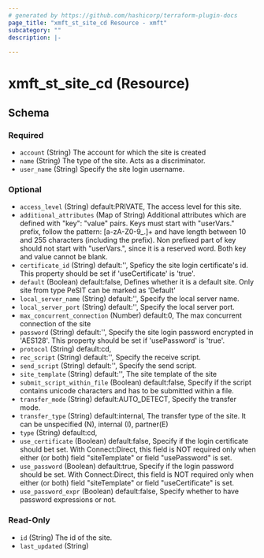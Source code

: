 ```yaml
---
# generated by https://github.com/hashicorp/terraform-plugin-docs
page_title: "xmft_st_site_cd Resource - xmft"
subcategory: ""
description: |-
  
---
```


# xmft_st_site_cd (Resource)





<!-- schema generated by tfplugindocs -->
## Schema

### Required

- `account` (String) The account for which the site is created
- `name` (String) The type of the site. Acts as a discriminator.
- `user_name` (String) Specify the site login username.

### Optional

- `access_level` (String) default:PRIVATE, The access level for this site.
- `additional_attributes` (Map of String) Additional attributes which are defined with "key": "value" pairs. Keys must start with "userVars." prefix, follow the pattern: [a-zA-Z0-9_.]+
and have length between 10 and 255 characters (including the prefix). Non prefixed part of key should not start with "userVars.", since it is
a reserved word. Both key and value cannot be blank.
- `certificate_id` (String) default:'', Speficy the site login certificate's id. This property should be set if 'useCertificate' is 'true'.
- `default` (Boolean) default:false, Defines whether it is a default site. Only site from type PeSIT can be marked as 'Default'
- `local_server_name` (String) default:'', Specify the local server name.
- `local_server_port` (String) default:'', Specify the local server port.
- `max_concurrent_connection` (Number) default:0, The max concurrent connection of the site
- `password` (String) default:'', Specify the site login password encrypted in 'AES128'. This property should be set if 'usePassword' is 'true'.
- `protocol` (String) default:cd, <nil>
- `rec_script` (String) default:'', Specify the receive script.
- `send_script` (String) default:'', Specify the send script.
- `site_template` (String) default:'', The site template of the site
- `submit_script_within_file` (Boolean) default:false, Specify if the script contains unicode characters and has to be submitted within a file.
- `transfer_mode` (String) default:AUTO_DETECT, Specify the transfer mode.
- `transfer_type` (String) default:internal, The transfer type of the site. It can be unspecified (N), internal (I), partner(E)
- `type` (String) default:cd, <nil>
- `use_certificate` (Boolean) default:false, Specify if the login certificate should bet set. With Connect:Direct, this field is NOT required only when either (or both) field "siteTemplate" or field "usePassword" is set.
- `use_password` (Boolean) default:true, Specify if the login password should be set. With Connect:Direct, this field is NOT required only when either (or both) field "siteTemplate" or field "useCertificate" is set.
- `use_password_expr` (Boolean) default:false, Specify whether to have password expressions or not.

### Read-Only

- `id` (String) The id of the site.
- `last_updated` (String)
